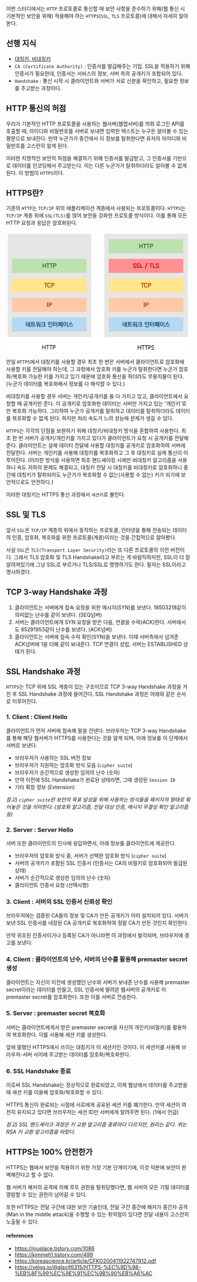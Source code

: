 이번 스터디에서는 `HTTP` 프로토콜로 통신할 때 보안 사항을 준수하기 위해(웹 통신 시 기본적인 보안을 위해) 적용해야 하는 `HTTPS`(`SSL`, `TLS` 프로토콜)에 대해서 자세히 알아본다.

## 선행 지식

* [대칭키, 비대칭키](./key_algorithm.md)
* `CA (Certificate Authority)` : 인증서를 발급해주는 기업. SSL을 적용하기 위해 인증서가 필요한데, 인증서는 서비스의 정보, 서버 측의 공개키가 포함되어 있다.
* `Handshake` : 통신 시작 시 클라이언트와 서버가 서로 신분을 확인하고, 필요한 정보를 주고받는 과정이다.

## HTTP 통신의 허점

우리가 기본적인 HTTP 프로토콜을 사용하는 웹서버(웹앱서버)를 띄워 로그인 API를 호출할 때, 아이디와 비밀번호를 서버로 보내면 입력한 텍스트는 누구든 알아볼 수 있는 평문으로 보내진다. 만약 누군가가 중간에서 이 정보를 탈취한다면 유저의 아이디와 비밀번호를 고스란히 알게 된다.

이러한 치명적인 보안적 허점을 해결하기 위해 인증서를 발급받고, 그 인증서를 기반으로 데이터를 인코딩해서 주고받는다. 이는 다른 누군가가 탈취하더라도 알아볼 수 없게 된다. 이 방법이 `HTTPS`이다.

## HTTPS란?

기존의 `HTTP`는 `TCP/IP` 위의 애플리케이션 계층에서 사용되는 프로토콜이다. `HTTPS`는 `TCP/IP` 계층 위에 `SSL(TLS)`를 얹어 보안을 강화한 프로토콜 방식이다. 이를 통해 모든 HTTP 요청과 응답은 암호화된다.

![image](img.png)

만일 `HTTPS`에서 대칭키를 사용할 경우 최초 한 번은 서버에서 클라이언트로 암호화에 사용할 키를 전달해야 하는데, 그 과정에서 암호화 키를 누군가 탈취한다면 누군가 암호화/복호화 가능한 키를 가지고 있기 때문에 암호화 통신을 하더라도 무용지물이 된다. (누군가 데이터를 복호화해서 정보를 다 해석할 수 있다.)

비대칭키를 사용할 경우 서버는 개인키/공개키를 둘 다 가지고 있고, 클라이언트에서 요청할 때 공개키만 준다. 이 공개키로 암호화한 데이터는 서버만 가지고 있는 '개인키'로만 복호화 가능하다. 그리하여 누군가 공개키를 탈취하고 데이터를 탈취하더라도 데이터를 복호화할 수 없게 된다. 하지만 처리 속도가 느려 성능에 문제가 생길 수 있다.

`HTTPS`는 각각의 단점을 보완하기 위해 대칭키/비대칭키 방식을 혼합하여 사용한다. 최초 한 번 서버가 공개키/개인키를 가지고 있다가 클라이언트가 요청 시 공개키를 전달해준다. 클라이언트는 실제 데이터 전달에 사용할 대칭키를 공개키로 암호화하여 서버에 전달한다. 서버는 개인키를 사용해 대칭키를 복호화하고 그 후 대칭키로 실제 통신이 이루어진다. (이러한 방식을 사용하면 최초 핸드셰이킹 시에만 비대칭키 알고리즘을 사용하니 속도 저하의 문제도 해결되고, 대칭키 전달 시 대칭키를 비대칭키로 암호화하니 중간에 대칭키가 탈취되어도 누군가가 복호화할 수 없는(사용할 수 없는) 키가 되기에 보안적으로도 안전하다.)

이러한 대칭키는 HTTPS 통신 과정에서 `세션키`로 불린다.

## SSL 및 TLS

앞서 `SSL`은 `TCP/IP` 계층의 위에서 동작하는 프로토콜, 인터넷을 통해 전송되는 데이터의 인증, 암호화, 복호화를 위한 프로토콜(계층)이라는 것을 간접적으로 알아봤다.

사실 `SSL`은 `TLS(Transport Layer Security)`라는 또 다른 프로토콜의 이전 버전이다. 그래서 TLS 암호화 및 TLS Handshake라고 부르는 게 바람직하지만, SSL이 더 잘 알려져있기에 그냥 SSL로 부르거나 TLS/SSL로 명명하기도 한다. 필자는 SSL이라고 명시하겠다.

## TCP 3-way Handshake 과정

1. 클라이언트는 서버에게 접속 요청을 위한 메시지(SYN)를 보낸다. 18503218같이 의미없는 난수를 같이 보낸다. (SEQ넘버)
2. 서버는 클라이언트에게 SYN 요청을 받은 다음, 연결을 수락(ACK)한다. 서버에서도 85291953같이 난수를 보낸다. (ACK넘버)
3. 클라이언트는 서버에 접속 수락 확인(SYN)을 보낸다. 이때 서버측에서 넘겨준 ACK넘버에 1을 더해 같이 보내준다. TCP 연결이 성립, 서버는 ESTABLISHED 상태가 된다.

## SSL Handshake 과정

`HTTPS`는 TCP 위에 SSL 계층이 있는 구조이므로 TCP 3-way Handshake 과정을 거친 후 SSL Handshake 과정에 들어간다.
SSL Handshake 과정은 아래와 같은 순서로 이루어진다.

### 1. Client : Client Hello

클라이언트가 먼저 서버에 접속해 말을 건넨다. 브라우저는 TCP 3-way Handshake를 통해 해당 웹서버가 HTTPS를 사용한다는 것을 알게 되며, 아래 정보를 이 단계에서 서버로 보낸다.

* 브라우저가 사용하는 SSL 버전 정보
* 브라우저가 지원하는 암호화 방식 모음 (`cipher suite`)
* 브라우저가 순간적으로 생성한 임의의 난수 (숫자)
* 만약 이전에 SSL Handshake가 완료돤 상태라면, 그때 생성된 `Session ID`
* 기타 확장 정보 (Extension)

_참고) `cipher suite`란 보안의 목표 달성을 위해 사용하는 방식들을 패키지의 형태로 묶어놓은 것을 의미한다. (암호화 알고리즘, 전달 대상 인증, 메시지 무결성 확인 알고리즘 등)_

### 2. Server : Server Hello

서버 또한 클라이언트의 인사에 응답하면서, 아래 정보를 클라이언트에 제공한다.

* 브라우저의 암호화 방식 중, 서버가 선택한 암호화 방식 (`cipher suite`)
* 서버의 공개키가 포함된 SSL 인증서 (인증서는 CA의 비밀키로 암호화되어 발급된 상태)
* 서버가 순간적으로 생성한 임의의 난수 (숫자)
* 클라이언트 인증서 요청 (선택사항)

### 3. Client : 서버의 SSL 인증서 신뢰성 확인

브라우저에는 검증된 CA들의 정보 및 CA가 만든 공개키가 이미 설치되어 있다. 서버가 보낸 SSL 인증서를 내장된 CA 공개키로 복호화하여 정말 CA가 만든 것인지 확인한다.

만약 위조된 인증서이거나 등록된 CA가 아니라면 이 과정에서 발각되며, 브라우저에 경고를 보낸다.

### 4. Client : 클라이언트의 난수, 서버의 난수를 활용해 premaster secret 생성

클라이언트는 자신이 이전에 생성했던 난수와 서버가 보내준 난수를 사용해 premaster secret이라는 데이터를 만들고, SSL 인증서에 딸려온 웹서버의 공개키로 이 premaster secret를 암호화한다. 또한 이를 서버로 전송한다.

### 5. Server : premaster secret 복호화

서버는 클라이언트에게서 받은 premaster secret을 자신의 개인키(비밀키)를 활용하여 복호화한다. 이를 사용해 세션 키를 생성한다.

앞에 말했던 HTTPS에서 쓰이는 대칭키가 이 세션키인 것이다. 이 세션키를 사용해 브라우저-서버 사이에 주고받는 데이터를 암호화/복호화한다.

### 6. SSL Handshake 종료

이로써 SSL Handshake는 정상적으로 완료되었고, 이제 웹상에서 데이터를 주고받을 때 세션 키를 이용해 암호화/복호화할 수 있다.

HTTPS 통신이 완료되는 시점에 서로에게 공유된 세션 키를 폐기한다. 만약 세션이 여전히 유지되고 있다면 브라우저는 세션 ID만 서버에게 알려주면 된다. (1에서 언급)

_참고) SSL 핸드셰이크 과정은 키 교환 알고리즘 종류마다 다르지만, 원리는 같다. 위는 RSA 키 교환 알고리즘을 따랐다._

## HTTPS는 100% 안전한가

HTTPS는 웹에서 보안을 적용하기 위한 가장 기본 단계이기에, 이것 덕분에 보안이 완벽해진다고 할 수 없다.

웹 서버가 해커의 공격에 의해 루트 권한을 탈취당했다면, 웹 서버의 모든 기밀 데이터를 열람할 수 있는 권한이 넘어갈 수 있다.

또한 HTTPS는 전달 구간에 대한 보안 기술인데, 전달 구간 중간에 해커가 중간자 공격(Man in the middle attack)을 수행할 수 있는 취약점이 있다면 전달 내용이 고스란히 노출될 수 있다.

#### references
* https://inuplace.tistory.com/1086
* https://kimmeh1.tistory.com/499
* https://koreascience.kr/article/CFKO200411922747912.pdf
* https://velog.io/@alscjf6315/HTTPS-%EC%9D%98-%EB%8F%99%EC%9E%91%EC%9B%90%EB%A6%AC
